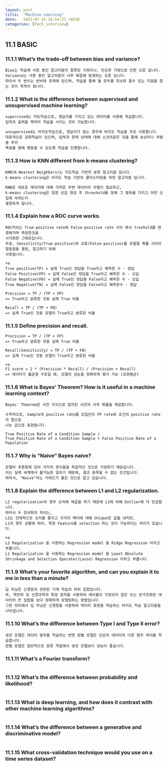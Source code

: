 ```yaml
---
layout: post
title:  "Machine Learning"
date:   2021-07-15 19:54:21 +0530
categories: [Tech_interview]
---
```

## 11.1 BASIC
### 11.1.1 What’s the trade-off between bias and variance?
```
Bias는 학습에 사용 중인 알고리즘의 잘못된 가정이나, 단순한 가정으로 인한 오류 입니다.
Variance는 사용 중인 알고리즘이 너무 복잡해 발생하는 오류 입니다.
따라서 두 변수는 반비례 관계에 있으며, 학습을 통해 둘 모두를 최소화 할수 있는 지점을 찾는 것이 목적이 됩니다.
```
### 11.1.2 What is the difference between supervised and unsupervised machine learning?
```
supervised는 지도학습으로, 정답지를 가지고 있는 데이터를 사용해 학습합니다.
입력과 출력을 짝지어 학습을 시키는 것이 가능합니다.

unsupervised는 비지도학습으로, 정답지가 없는 경우에 비지도 학습을 주로 사용합니다.
대표적으로 강화학습이 있으며, 입력과 현재 상태에 대해 스코어같은 것을 통해 보상이나 처벌을 주어
목표를 향해 행동할 수 있도록 학습을 진행합니다.
```
### 11.1.3 How is KNN different from k-means clustering?
```
KNN(K-Nearest Neighbors)는 지도학습 기반의 분류 알고리즘 입니다.
k-means clustering은 비지도 학습 기반의 클러스터링을 위한 알고리즘 입니다.

KNN은 새로운 데이터에 대해 가까운 주변 데이터의 라벨이 필요하고,
k-means clustering은 일정 군집 형성 후 threshold를 정해 그 범위를 가지고 어떤 군집에 속하는지
결정하게 됩니다.
```
### 11.1.4 Explain how a ROC curve works.
```
ROC커브는 True-positive rate와 False-positive rate 사이 에서 treshold를 변경해가며 측정한것을 
시각화한 그래프입니다.
주로, Sensitivity(True-positive)와 오류(False-positive)를 유발할 확률 사이의 절충점을 결정, 참고하기 위해
사용됩니다.

+a
True positive(TP) = 실제 True인 정답을 True라고 예측한 수 - 정답
False Positive(FP) = 실제 False인 정답을 True라고 예측한 수 - 오답
False Negative(FN) = 실제 True인 정답을 False라고 예측한 수 - 오답
True Negative(TN) = 실제 False인 정답을 False라고 예측한수 - 정답

Precision = TP / (TP + FP)
=> True라고 분류한 것중 실제 True 비율

Recall = TP / (TP + FN)
=> 실제 True인 것중 모델이 True라고 분류한 비율
```
### 11.1.5 Define precision and recall.
```
Precision = TP / (TP + FP)
=> True라고 분류한 것중 실제 True 비율

Recall(Sensitivity) = TP / (TP + FN)
=> 실제 True인 것중 모델이 True라고 분류한 비율

+a
F1 score = 2 * (Precision * Recall) / (Precision + Recall)
=> 데이터가 불균형 구조일 때, 모델의 성능을 정확하게 평가 가능 (조화평균)
```
### 11.1.6 What is Bayes’ Theorem? How is it useful in a machine learning context?
```
Bayes' Theorem은 사전 지식으로 알려진 사건의 사후 확률을 제공합니다.

수학적으로, Sample의 positive rate를 모집단의 FP rate와 조건의 positive rate의 합으로
나눈 값으로 표현됩니다.

True Positive Rate of a Condition Sample / 
True Positive Rate of a Condition Sample + False Positive Rate of a Population

```
### 11.1.7 Why is “Naive” Bayes naive?
```
모델이 추론함에 있어 각각의 변수들을 독립적인 것으로 가정하기 때문입니다.
이는 실제 세계에서 불가능한 일이기 때문에, 결코 충족될 수 없는 조건입니다.
따라서, "Naive"라는 키워드가 붙은 것으로 알고 있습니다.
```
### 11.1.8 Explain the difference between L1 and L2 regularization.
```
L2 regularization의 경우 오차에 제곱을 하기 때문에 L1에 비해 Outlier에 더 민감합니다.
따라서 두 정규화의 차이는,
L2는 전체적으로 오차를 줄이고 각각의 벡터에 대해 Unique한 값을 내지만,
L1의 경우 상황에 따라, 특정 Feature를 selection 하는 것이 가능하다는 차이가 있습니다.

+a
L2 Regularization 을 사용하는 Regression model 을 Ridge Regression 이라고 부릅니다.
L1 Regularization 을 사용하는 Regression model 을 Least Absolute Shrinkage and Selection Operater(Lasso) Regression 이라고 부릅니다.
```
### 11.1.9 What’s your favorite algorithm, and can you explain it to me in less than a minute?
```
딥 러닝은 신경망과 관련된 기계 학습의 하위 집합입니다. 
즉, 역전파 및 신경과학의 특정 원칙을 사용하여 레이블이 지정되지 않은 또는 반구조화된 데이터의 큰 집합을 보다 정확하게 모델링하는 방법입니다. 
그런 의미에서 딥 러닝은 신경망을 사용하여 데이터 표현을 학습하는 비지도 학습 알고리즘을 나타냅니다.
```
### 11.1.10 What’s the difference between Type I and Type II error?
```
생성 모델은 데이터 범주를 학습하는 반면 판별 모델은 단순히 데이터의 다른 범주 차이를 학습합니다. 
판별 모델은 일반적으로 분류 작업에서 생성 모델보다 성능이 좋습니다.
```
### 11.1.11 What’s a Fourier transform?
```

```
### 11.1.12 What’s the difference between probability and likelihood?
```

```
### 11.1.13 What is deep learning, and how does it contrast with other machine learning algorithms?
```

```
### 11.1.14 What’s the difference between a generative and discriminative model?
```

```
### 11.1.15 What cross-validation technique would you use on a time series dataset?
```

```
